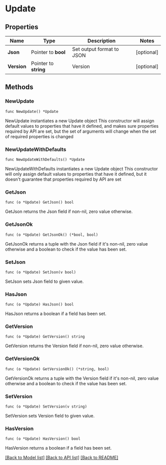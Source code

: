 # Update

## Properties

Name | Type | Description | Notes
------------ | ------------- | ------------- | -------------
**Json** | Pointer to **bool** | Set output format to JSON | [optional] 
**Version** | Pointer to **string** | Version | [optional] 

## Methods

### NewUpdate

`func NewUpdate() *Update`

NewUpdate instantiates a new Update object
This constructor will assign default values to properties that have it defined,
and makes sure properties required by API are set, but the set of arguments
will change when the set of required properties is changed

### NewUpdateWithDefaults

`func NewUpdateWithDefaults() *Update`

NewUpdateWithDefaults instantiates a new Update object
This constructor will only assign default values to properties that have it defined,
but it doesn't guarantee that properties required by API are set

### GetJson

`func (o *Update) GetJson() bool`

GetJson returns the Json field if non-nil, zero value otherwise.

### GetJsonOk

`func (o *Update) GetJsonOk() (*bool, bool)`

GetJsonOk returns a tuple with the Json field if it's non-nil, zero value otherwise
and a boolean to check if the value has been set.

### SetJson

`func (o *Update) SetJson(v bool)`

SetJson sets Json field to given value.

### HasJson

`func (o *Update) HasJson() bool`

HasJson returns a boolean if a field has been set.

### GetVersion

`func (o *Update) GetVersion() string`

GetVersion returns the Version field if non-nil, zero value otherwise.

### GetVersionOk

`func (o *Update) GetVersionOk() (*string, bool)`

GetVersionOk returns a tuple with the Version field if it's non-nil, zero value otherwise
and a boolean to check if the value has been set.

### SetVersion

`func (o *Update) SetVersion(v string)`

SetVersion sets Version field to given value.

### HasVersion

`func (o *Update) HasVersion() bool`

HasVersion returns a boolean if a field has been set.


[[Back to Model list]](../README.md#documentation-for-models) [[Back to API list]](../README.md#documentation-for-api-endpoints) [[Back to README]](../README.md)


